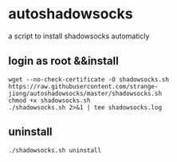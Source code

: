 # autoshadowsocks
a script to install shadowsocks automaticly

## login as root &&install
```
wget --no-check-certificate -O shadowsocks.sh https://raw.githubusercontent.com/strange-jiong/autoshadowsocks/master/shadowsocks.sh
chmod +x shadowsocks.sh
./shadowsocks.sh 2>&1 | tee shadowsocks.log
```

## uninstall

```
./shadowsocks.sh uninstall
```